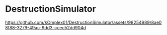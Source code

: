 # DestructionSimulator

https://github.com/kOmplex01/DestructionSimulator/assets/98254989/8ae08f88-3279-49ac-9dd3-ccec52dd904d

